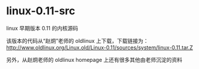 # linux-0.11-src
linux 早期版本 0.11 的内核源码

该版本的代码从“赵炯”老师的 oldlinux 上下载，下载链接为：
http://www.oldlinux.org/Linux.old/Linux-0.11/sources/system/linux-0.11.tar.Z

另外，从赵炯老师的 oldlinux homepage 上还有很多其他由老师沉淀的资料
